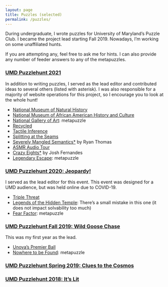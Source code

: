 ```yaml
---
layout: page
title: Puzzles (selected)
permalink: /puzzles/
---
```

<p>
During undergraduate, I wrote puzzles for University of Maryland’s Puzzle Club. I became the project lead starting Fall 2019. Nowadays, I’m working on some unaffiliated hunts.
</p>
<p>
  If you are attempting any, feel free to ask me for hints. I can also provide any number of feeder answers to any of the metapuzzles.</p>
<h3><a href="http://www.umdpuzzle.club/">UMD Puzzlehunt 2021</a></h3>
<p>In addition to writing puzzles, I served as the lead editor and contributed ideas to several others (listed with asterisk). I was also responsible for a majority of website operations for this project,  so I encourage you to look at the whole hunt!
<ul>
  <li><a href="https://www.umdpuzzle.club/puzzle/natural-history">National Museum of Natural History</a></li>
  <li><a href="https://www.umdpuzzle.club/puzzle/african-american-history">National Museum of African American History and Culture</a></li>
  <li><a href="https://www.umdpuzzle.club/puzzle/national-gallery-of-art">National Gallery of Art</a>: metapuzzle</li>
  <li><a href="https://www.umdpuzzle.club/puzzle/recycled">Recycled</a></li>
  <li><a href="https://www.umdpuzzle.club/puzzle/tactile-inference">Tactile Inference</a></li>
  <li><a href="https://www.umdpuzzle.club/puzzle/splitting-at-the-seams">Splitting at the Seams</a></li>
  <li><a href="https://www.umdpuzzle.club/puzzle/severely-mangled-semantics">Severely Mangled Semantics*</a> by Ryan Thomas</li>
  <li><a href="https://www.umdpuzzle.club/puzzle/asmr-audio-tour">ASMR Audio Tour</a></li>
  <li><a href="https://www.umdpuzzle.club/puzzle/crazy-eights">Crazy Eights*</a> by Josh Fernandes</li>
  <li><a href="https://www.umdpuzzle.club/puzzle/legendary-escape">Legendary Escape</a>: metapuzzle</li>
</ul>
</p>
<h3><a href="https://drive.google.com/drive/folders/1VcH7XzY30LWlpD3UgnycmGgP4DbT_BN6">UMD Puzzlehunt 2020: Jeopardy!</a></h3>
<p>I served as the lead editor for this event. This event was designed for a UMD audience, but was held online due to COVID-19.
<ul>
  <li><a href="/puzzle_pdfs/TripleThreat.pdf">Triple Threat</a></li>
  <li><a href="/puzzle_pdfs/LegendsoftheHiddenTemple.pdf">Legends of the Hidden Temple</a>: There’s a small mistake in this one (it does not impact solvability too much)</li>
  <li><a href="/puzzle_pdfs/FearFactor.pdf">Fear Factor</a>: metapuzzle</li>
</ul>
</p>
<h3><a href="https://drive.google.com/drive/folders/1viXhtaLGz_XC8cUjs0hlgNRWvTdo6uQY">UMD Puzzlehunt Fall 2019: Wild Goose Chase</a></h3>
<p>This was my first year as the lead.
<ul>
  <li><a href="/puzzle_pdfs/G-Unova's Premier Ball.pdf">Unova’s Premier Ball</a></li>
  <li><a href="/puzzle_pdfs/Z-Nowhere To Be Found.pdf">Nowhere to be Found</a>: metapuzzle</li>
</ul>
</p>
<h3><a href="https://drive.google.com/drive/folders/1aHD4BWdTpdRAOn7aeA9icxIRUr_ORsgh">UMD Puzzlehunt Spring 2019: Clues to the Cosmos</a></h3>
<h3><a href="https://drive.google.com/drive/folders/17BFiIPvTRPqBFKyh74vmUrjn0T8YMXuF">UMD Puzzlehunt 2018: It’s Lit</a></h3>
